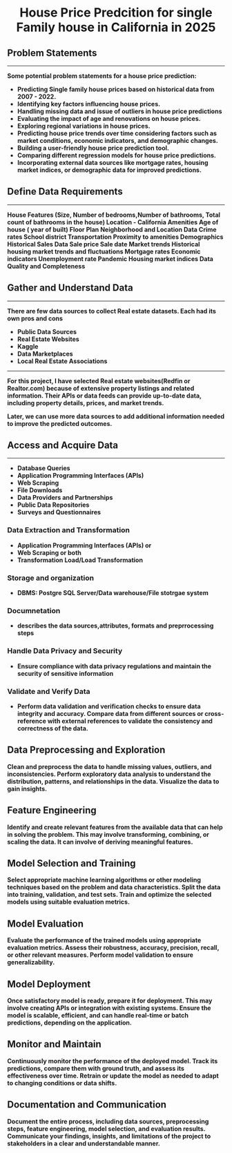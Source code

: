 # <div align="center"> <b> House Price Predcition for single Family house in California in 2025   </div>

## Problem Statements
___________________________________________________________________________________

Some potential problem statements for a house price prediction: 

- Predicting Single family house prices based on historical data from 2007 - 2022.
- Identifying key factors influencing house prices.
- Handling missing data and issue of outliers in house price predictions 
- Evaluating the impact of age and renovations on house prices.
- Exploring regional variations in house prices.
- Predicting house price trends over time considering factors such as market conditions, economic indicators, and demographic changes.
- Building a user-friendly house price prediction tool.
- Comparing different regression models for house price predictions.
- Incorporating external data sources like mortgage rates, housing market indices, or demographic data for improved predictions.

## Define Data Requirements
___________________________________________________________________________________
House Features (Size, Number of bedrooms,Number of bathrooms, Total count of bathrooms in the house)
Location - California
Amenities 
Age of house ( year of built)
Floor Plan
Neighborhood and Location Data
Crime rates
School district
Transportation
Proximity to amenities
Demographics
Historical Sales Data
Sale price
Sale date
Market trends
Historical housing market trends and fluctuations
Mortgage rates
Economic indicators
Unemployment rate
Pandemic 
Housing market indices
Data Quality and Completeness 

## Gather and Understand Data
___________________________________________________________________________________

There are few data sources to collect Real estate datasets. Each had its own pros and cons

- Public Data Sources
- Real Estate Websites
- Kaggle 
- Data Marketplaces 
- Local Real Estate Associations

___________________________________________________________________________________

For this project, I have selected Real estate websites(Redfin or Realtor.com) because of extensive property listings and related information. Their APIs or data feeds can provide up-to-date data, including property details, prices, and market trends.

Later, we can use more data sources to add  additional information needed to improve the predicted outcomes. 

## Access and Acquire Data 
___________________________________________________________________________________

- Database Queries
- Application Programming Interfaces (APIs)
- Web Scraping
- File Downloads
- Data Providers and Partnerships
- Public Data Repositories
- Surveys and Questionnaires

### Data Extraction and Transformation 

- Application Programming Interfaces (APIs) or 
- Web Scraping or both
- Transformation Load/Load Transformation

### Storage and organization

- DBMS: Postgre SQL Server/Data warehouse/File stotrgae system

### Documnetation

- describes the data sources,attributes, formats and preprrocessing steps 

### Handle Data Privacy and Security

- Ensure compliance with data privacy regulations and maintain the security of sensitive information

### Validate and Verify Data

- Perform data validation and verification checks to ensure data integrity and accuracy. Compare data from different sources or cross-reference with external references to validate the consistency and correctness of the data.

## Data Preprocessing and Exploration

Clean and preprocess the data to handle missing values, outliers, and inconsistencies. Perform exploratory data analysis to understand the distribution, patterns, and relationships in the data. Visualize the data to gain insights.

## Feature Engineering

Identify and create relevant features from the available data that can help in solving the problem. This may involve transforming, combining, or scaling the data. It can involve of deriving meaningful features.

## Model Selection and Training

Select appropriate machine learning algorithms or other modeling techniques based on the problem and data characteristics. Split the data into training, validation, and test sets. Train and optimize the selected models using suitable evaluation metrics.

## Model Evaluation

Evaluate the performance of the trained models using appropriate evaluation metrics. Assess their robustness, accuracy, precision, recall, or other relevant measures. Perform model validation to ensure generalizability.

## Model Deployment

Once satisfactory model is ready, prepare it for deployment. This may involve creating APIs or integration with existing systems. Ensure the model is scalable, efficient, and can handle real-time or batch predictions, depending on the application.

## Monitor and Maintain

Continuously monitor the performance of the deployed model. Track its predictions, compare them with ground truth, and assess its effectiveness over time. Retrain or update the model as needed to adapt to changing conditions or data shifts.

## Documentation and Communication

Document the entire process, including data sources, preprocessing steps, feature engineering, model selection, and evaluation results. Communicate your findings, insights, and limitations of the project to stakeholders in a clear and understandable manner.




